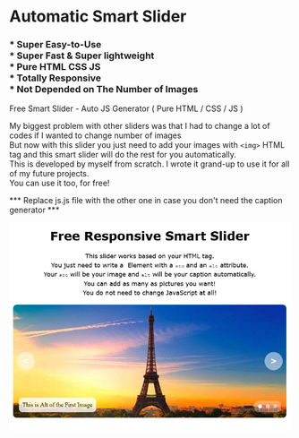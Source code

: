 # Automatic Smart Slider
###  * Super Easy-to-Use <br> * Super Fast & Super lightweight <br>  * Pure HTML CSS JS <br> * Totally Responsive <br> * Not Depended on The Number of Images

Free Smart Slider - Auto JS Generator ( Pure HTML / CSS / JS )

My biggest problem with other sliders was that I had to change a lot of codes if I wanted to change number of images <br>
But now with this slider you just need to add your images with ``` <img> ``` HTML tag and this smart slider will do the rest for you automatically. <br>
This is developed by myself from scratch. I wrote it grand-up to use it for all of my future projects.  <br>
You can use it too, for free! <br>

*** Replace js.js file with the other one in case you don't need the caption generator *** 

![Slider's preview](thumb.jpg)
